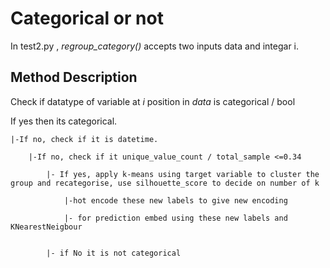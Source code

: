  # Categorical or not 

In test2.py , *regroup_category()* accepts two inputs data and integar i.

## Method Description

Check if datatype of variable at *i* position in *data* is categorical / bool 


If yes then its categorical.

	|-If no, check if it is datetime.
	
		|-If no, check if it unique_value_count / total_sample <=0.34 
		
			|- If yes, apply k-means using target variable to cluster the group and recategorise, use silhouette_score to decide on number of k
			
				|-hot encode these new labels to give new encoding
				
				|- for prediction embed using these new labels and  KNearestNeigbour 
				
				
			|- if No it is not categorical
